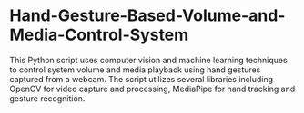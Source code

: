 # Hand-Gesture-Based-Volume-and-Media-Control-System
This Python script uses computer vision and machine learning techniques to control system volume and media playback using hand gestures captured from a webcam. The script utilizes several libraries including OpenCV for video capture and processing, MediaPipe for hand tracking and gesture recognition.
